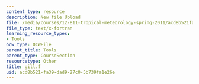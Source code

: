 ```yaml
---
content_type: resource
description: New file Upload
file: /media/courses/12-811-tropical-meteorology-spring-2011/acd8b521fa39dad927c05b739fa1e26e_gill.f
file_type: text/x-fortran
learning_resource_types:
- Tools
ocw_type: OCWFile
parent_title: Tools
parent_type: CourseSection
resourcetype: Other
title: gill.f
uid: acd8b521-fa39-dad9-27c0-5b739fa1e26e
---
```

